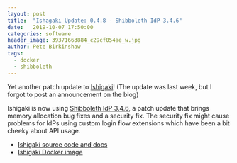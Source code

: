 ```yaml
---
layout: post
title:  "Ishagaki Update: 0.4.8 - Shibboleth IdP 3.4.6"
date:   2019-10-07 17:50:00
categories: software
header_image: 39371663884_c29cf054ae_w.jpg
author: Pete Birkinshaw
tags:
  - docker
  - shibboleth
---
```


Yet another patch update to [Ishigaki](https://github.com/Digital-Identity-Labs/ishigaki)! 
(The update was last week, but I forgot to post an announcement on the blog)

Ishigaki is now using [Shibboleth IdP 3.4.6](https://wiki.shibboleth.net/confluence/display/IDP30/ReleaseNotes#ReleaseNotes-3.4.6(Oct2,2019)),
 a patch update that brings memory allocation bug fixes and a security fix.
  The security fix might cause problems for IdPs using custom login flow
   extensions which have been a bit cheeky about API usage. 

  * [Ishigaki source code and docs](https://github.com/Digital-Identity-Labs/ishigaki)
  * [Ishigaki Docker image](https://cloud.docker.com/u/digitalidentity/repository/docker/digitalidentity/ishigaki)
